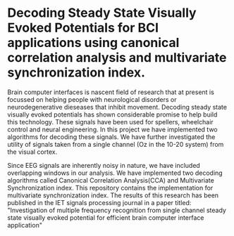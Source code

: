 # Decoding Steady State Visually Evoked Potentials for BCI applications using canonical correlation analysis and multivariate synchronization index.
Brain computer interfaces is nascent field of research that at present is focussed on helping people with neurological disorders or neurodegenerative dieseases that inhibit movement. Decoding steady state visually evoked potentials has shown considerable promise to help build this technology. These signals have been used for spellers, wheelchair control and neural engineering. In this project we have implemented two algorithms for decoding these signals. We have further investigated the utility of signals taken from a single channel (Oz in the 10-20 system) from the visual cortex. 

Since EEG signals are inherently noisy in nature, we have included overlapping windows in our analysis. We have implemented two decoding algorithms called Canonical Correlation Analysis(CCA) and Multivariate Synchronization index. This repository contains the implementation for multivariate synchronization index. The results of this research has been published in the IET signals processing journal in a paper titled: "Investigation of multiple frequency recognition from single channel steady state visually evoked potential for efficient brain computer interface application"   
